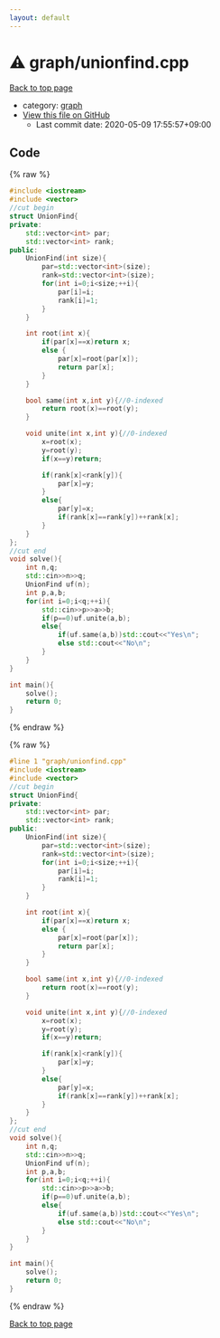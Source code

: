 ```yaml
---
layout: default
---
```


<!-- mathjax config similar to math.stackexchange -->
<script type="text/javascript" async
  src="https://cdnjs.cloudflare.com/ajax/libs/mathjax/2.7.5/MathJax.js?config=TeX-MML-AM_CHTML">
</script>
<script type="text/x-mathjax-config">
  MathJax.Hub.Config({
    TeX: { equationNumbers: { autoNumber: "AMS" }},
    tex2jax: {
      inlineMath: [ ['$','$'] ],
      processEscapes: true
    },
    "HTML-CSS": { matchFontHeight: false },
    displayAlign: "left",
    displayIndent: "2em"
  });
</script>

<script type="text/javascript" src="https://cdnjs.cloudflare.com/ajax/libs/jquery/3.4.1/jquery.min.js"></script>
<script src="https://cdn.jsdelivr.net/npm/jquery-balloon-js@1.1.2/jquery.balloon.min.js" integrity="sha256-ZEYs9VrgAeNuPvs15E39OsyOJaIkXEEt10fzxJ20+2I=" crossorigin="anonymous"></script>
<script type="text/javascript" src="../../assets/js/copy-button.js"></script>
<link rel="stylesheet" href="../../assets/css/copy-button.css" />


# :warning: graph/unionfind.cpp

<a href="../../index.html">Back to top page</a>

* category: <a href="../../index.html#f8b0b924ebd7046dbfa85a856e4682c8">graph</a>
* <a href="{{ site.github.repository_url }}/blob/master/graph/unionfind.cpp">View this file on GitHub</a>
    - Last commit date: 2020-05-09 17:55:57+09:00




## Code

<a id="unbundled"></a>
{% raw %}
```cpp
#include <iostream>
#include <vector>
//cut begin
struct UnionFind{
private:
    std::vector<int> par;
    std::vector<int> rank;
public:
    UnionFind(int size){
        par=std::vector<int>(size);
        rank=std::vector<int>(size);
        for(int i=0;i<size;++i){
            par[i]=i;
            rank[i]=1;
        }
    }

    int root(int x){
        if(par[x]==x)return x;
        else {
            par[x]=root(par[x]);
            return par[x];
        }
    }

    bool same(int x,int y){//0-indexed
        return root(x)==root(y);
    }

    void unite(int x,int y){//0-indexed
        x=root(x);
        y=root(y);
        if(x==y)return;

        if(rank[x]<rank[y]){
            par[x]=y;
        }
        else{
            par[y]=x;
            if(rank[x]==rank[y])++rank[x];
        }
    }
};
//cut end
void solve(){
    int n,q;
    std::cin>>n>>q;
    UnionFind uf(n);
    int p,a,b;
    for(int i=0;i<q;++i){
        std::cin>>p>>a>>b;
        if(p==0)uf.unite(a,b);
        else{
            if(uf.same(a,b))std::cout<<"Yes\n";
            else std::cout<<"No\n";
        }
    }
}

int main(){
    solve();
    return 0;
}
```
{% endraw %}

<a id="bundled"></a>
{% raw %}
```cpp
#line 1 "graph/unionfind.cpp"
#include <iostream>
#include <vector>
//cut begin
struct UnionFind{
private:
    std::vector<int> par;
    std::vector<int> rank;
public:
    UnionFind(int size){
        par=std::vector<int>(size);
        rank=std::vector<int>(size);
        for(int i=0;i<size;++i){
            par[i]=i;
            rank[i]=1;
        }
    }

    int root(int x){
        if(par[x]==x)return x;
        else {
            par[x]=root(par[x]);
            return par[x];
        }
    }

    bool same(int x,int y){//0-indexed
        return root(x)==root(y);
    }

    void unite(int x,int y){//0-indexed
        x=root(x);
        y=root(y);
        if(x==y)return;

        if(rank[x]<rank[y]){
            par[x]=y;
        }
        else{
            par[y]=x;
            if(rank[x]==rank[y])++rank[x];
        }
    }
};
//cut end
void solve(){
    int n,q;
    std::cin>>n>>q;
    UnionFind uf(n);
    int p,a,b;
    for(int i=0;i<q;++i){
        std::cin>>p>>a>>b;
        if(p==0)uf.unite(a,b);
        else{
            if(uf.same(a,b))std::cout<<"Yes\n";
            else std::cout<<"No\n";
        }
    }
}

int main(){
    solve();
    return 0;
}

```
{% endraw %}

<a href="../../index.html">Back to top page</a>

